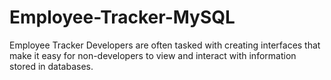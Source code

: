# Employee-Tracker-MySQL
Employee Tracker  Developers are often tasked with creating interfaces that make it easy for non-developers to view and interact with information stored in databases.
